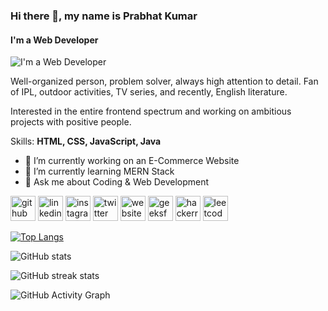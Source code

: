 ### Hi there 👋, my name is Prabhat Kumar
#### I'm a Web Developer
![I'm a Web Developer](https://pbs.twimg.com/profile_banners/1446519992191631369/1634383739/1500x500)

Well-organized person, problem solver, always high attention to detail. Fan of IPL, outdoor activities, TV series, and recently, English literature.

Interested in the entire frontend spectrum and working on ambitious projects with positive people.

Skills: **HTML, CSS, JavaScript, Java**

- 🔭 I’m currently working on an E-Commerce Website 
- 🌱 I’m currently learning MERN Stack 
- 💬 Ask me about Coding & Web Development 


[<img src='https://cdn.jsdelivr.net/npm/simple-icons@3.0.1/icons/github.svg' alt='github' height='40'>](https://github.com/PrabhatKr0607)  [<img src='https://cdn.jsdelivr.net/npm/simple-icons@3.0.1/icons/linkedin.svg' alt='linkedin' height='40'>](https://www.linkedin.com/in/prabhat-kumar-0458a11b5/)  [<img src='https://cdn.jsdelivr.net/npm/simple-icons@3.0.1/icons/instagram.svg' alt='instagram' height='40'>](https://www.instagram.com/prabhat_kumar.0607/)  [<img src='https://cdn.jsdelivr.net/npm/simple-icons@3.0.1/icons/twitter.svg' alt='twitter' height='40'>](https://twitter.com/Prabhat0607)  [<img src='https://cdn.jsdelivr.net/npm/simple-icons@3.0.1/icons/icloud.svg' alt='website' height='40'>](https://prabhatkumarsofficial.netlify.app/)  [<img src='https://cdn.jsdelivr.net/npm/simple-icons@3.0.1/icons/geeksforgeeks.svg' alt='geeksforgeeks' height='40'>](https://auth.geeksforgeeks.org/user/prabhatgndit/profile)  [<img src='https://cdn.jsdelivr.net/npm/simple-icons@3.0.1/icons/hackerrank.svg' alt='hackerrank' height='40'>](https://www.hackerrank.com/PrabhatKr0607)  [<img src='https://cdn.jsdelivr.net/npm/simple-icons@3.0.1/icons/leetcode.svg' alt='leetcode' height='40'>](https://leetcode.com/user8586Eu/)  

[![Top Langs](https://github-readme-stats.vercel.app/api/top-langs/?username=PrabhatKr0607)](https://github.com/anuraghazra/github-readme-stats)

![GitHub stats](https://github-readme-stats.vercel.app/api?username=PrabhatKr0607&show_icons=true)  

![GitHub streak stats](https://github-readme-streak-stats.herokuapp.com/?user=PrabhatKr0607)  
 
![GitHub Activity Graph](https://activity-graph.herokuapp.com/graph?username=PrabhatKr0607)  

